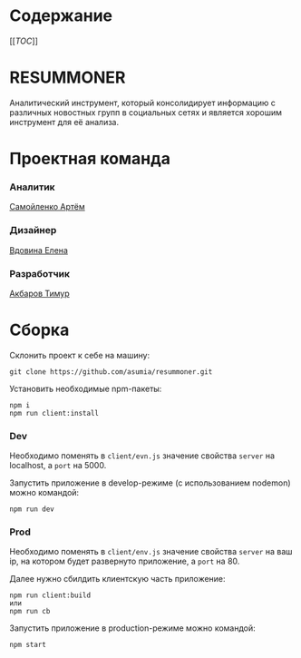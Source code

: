 # Содержание
[[_TOC_]]

# RESUMMONER

Аналитический инструмент, который консолидирует информацию с различных новостных групп в социальных сетях и является хорошим инструмент для её анализа.

# Проектная команда

### Аналитик
[Самойленко Артём](https://t.me/samjokkar)

### Дизайнер
[Вдовина Елена](https://t.me/no_mourners)

### Разработчик
[Акбаров Тимур](https://t.me/ponchiksmedom)

# Сборка

Склонить проект к себе на машину:
```
git clone https://github.com/asumia/resummoner.git
```

Установить необходимые npm-пакеты:
```
npm i
npm run client:install
```

### Dev
Необходимо поменять в `client/evn.js` значение свойства `server` на localhost, а `port` на 5000.

Запустить приложение в develop-режиме (с использованием nodemon) можно командой:
```
npm run dev
```

### Prod
Необходимо поменять в `client/env.js` значение свойства `server` на ваш ip, на котором будет развернуто приложение, а `port` на 80.

Далее нужно сбилдить клиентскую часть приложение:
```
npm run client:build
или
npm run cb
```

Запустить приложение в production-режиме можно командой:
```
npm start
```
